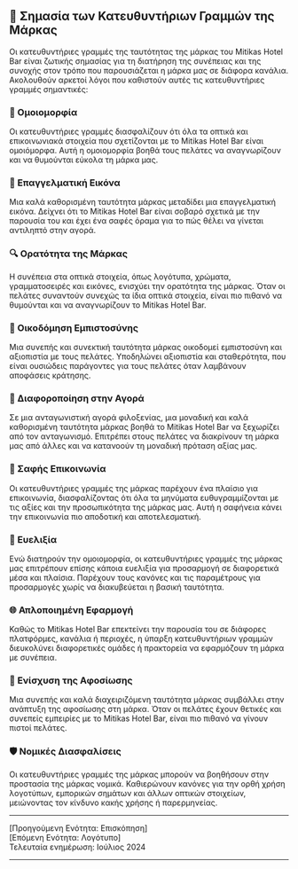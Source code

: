 ## 📝 Σημασία των Κατευθυντήριων Γραμμών της Μάρκας

Οι κατευθυντήριες γραμμές της ταυτότητας της μάρκας του Mitikas Hotel Bar είναι ζωτικής σημασίας για τη διατήρηση της συνέπειας και της συνοχής στον τρόπο που παρουσιάζεται η μάρκα μας σε διάφορα κανάλια. Ακολουθούν αρκετοί λόγοι που καθιστούν αυτές τις κατευθυντήριες γραμμές σημαντικές:

### 🔄 Ομοιομορφία

Οι κατευθυντήριες γραμμές διασφαλίζουν ότι όλα τα οπτικά και επικοινωνιακά στοιχεία που σχετίζονται με το Mitikas Hotel Bar είναι ομοιόμορφα. Αυτή η ομοιομορφία βοηθά τους πελάτες να αναγνωρίζουν και να θυμούνται εύκολα τη μάρκα μας.

### 🎩 Επαγγελματική Εικόνα

Μια καλά καθορισμένη ταυτότητα μάρκας μεταδίδει μια επαγγελματική εικόνα. Δείχνει ότι το Mitikas Hotel Bar είναι σοβαρό σχετικά με την παρουσία του και έχει ένα σαφές όραμα για το πώς θέλει να γίνεται αντιληπτό στην αγορά.

### 🔍 Ορατότητα της Μάρκας

Η συνέπεια στα οπτικά στοιχεία, όπως λογότυπα, χρώματα, γραμματοσειρές και εικόνες, ενισχύει την ορατότητα της μάρκας. Όταν οι πελάτες συναντούν συνεχώς τα ίδια οπτικά στοιχεία, είναι πιο πιθανό να θυμούνται και να αναγνωρίζουν το Mitikas Hotel Bar.

### 🤝 Οικοδόμηση Εμπιστοσύνης

Μια συνεπής και συνεκτική ταυτότητα μάρκας οικοδομεί εμπιστοσύνη και αξιοπιστία με τους πελάτες. Υποδηλώνει αξιοπιστία και σταθερότητα, που είναι ουσιώδεις παράγοντες για τους πελάτες όταν λαμβάνουν αποφάσεις κράτησης.

### 🎯 Διαφοροποίηση στην Αγορά

Σε μια ανταγωνιστική αγορά φιλοξενίας, μια μοναδική και καλά καθορισμένη ταυτότητα μάρκας βοηθά το Mitikas Hotel Bar να ξεχωρίζει από τον ανταγωνισμό. Επιτρέπει στους πελάτες να διακρίνουν τη μάρκα μας από άλλες και να κατανοούν τη μοναδική πρόταση αξίας μας.

### 📢 Σαφής Επικοινωνία

Οι κατευθυντήριες γραμμές της μάρκας παρέχουν ένα πλαίσιο για επικοινωνία, διασφαλίζοντας ότι όλα τα μηνύματα ευθυγραμμίζονται με τις αξίες και την προσωπικότητα της μάρκας μας. Αυτή η σαφήνεια κάνει την επικοινωνία πιο αποδοτική και αποτελεσματική.

### 🔧 Ευελιξία

Ενώ διατηρούν την ομοιομορφία, οι κατευθυντήριες γραμμές της μάρκας μας επιτρέπουν επίσης κάποια ευελιξία για προσαρμογή σε διαφορετικά μέσα και πλαίσια. Παρέχουν τους κανόνες και τις παραμέτρους για προσαρμογές χωρίς να διακυβεύεται η βασική ταυτότητα.

### 🌐 Απλοποιημένη Εφαρμογή

Καθώς το Mitikas Hotel Bar επεκτείνει την παρουσία του σε διάφορες πλατφόρμες, κανάλια ή περιοχές, η ύπαρξη κατευθυντήριων γραμμών διευκολύνει διαφορετικές ομάδες ή πρακτορεία να εφαρμόζουν τη μάρκα με συνέπεια.

### 💞 Ενίσχυση της Αφοσίωσης

Μια συνεπής και καλά διαχειριζόμενη ταυτότητα μάρκας συμβάλλει στην ανάπτυξη της αφοσίωσης στη μάρκα. Όταν οι πελάτες έχουν θετικές και συνεπείς εμπειρίες με το Mitikas Hotel Bar, είναι πιο πιθανό να γίνουν πιστοί πελάτες.

### 🛡️ Νομικές Διασφαλίσεις

Οι κατευθυντήριες γραμμές της μάρκας μπορούν να βοηθήσουν στην προστασία της μάρκας νομικά. Καθιερώνουν κανόνες για την ορθή χρήση λογοτύπων, εμπορικών σημάτων και άλλων οπτικών στοιχείων, μειώνοντας τον κίνδυνο κακής χρήσης ή παρερμηνείας.

---

[Προηγούμενη Ενότητα: Επισκόπηση]  
[Επόμενη Ενότητα: Λογότυπο]  
Τελευταία ενημέρωση: Ιούλιος 2024

---